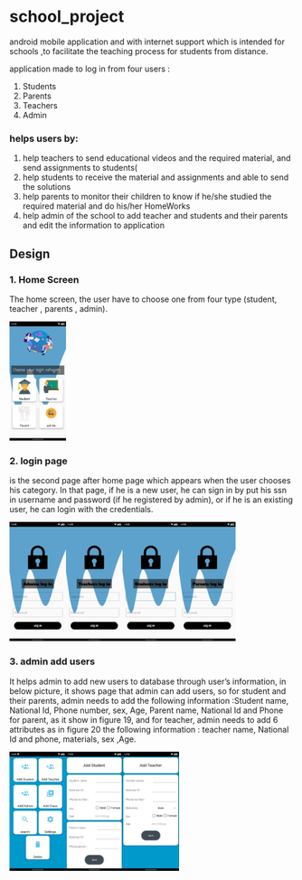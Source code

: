 # school_project
android mobile application and with internet support which is intended for schools ,to facilitate the teaching process for students from distance.


application made to log in from four users :
1. Students
2. Parents
3. Teachers
4. Admin

### helps users by: 
1. help teachers to send educational videos and the required material, and send assignments to students(
2. help students to receive the material and assignments and able to send the solutions
3. help parents to monitor their children to know if he/she studied the required material and do his/her HomeWorks
4. help admin of the school to add teacher and students and their parents and edit the information to application


## Design

### 1. Home Screen 
The home screen, the user have to choose one from four type (student, teacher , parents , admin).

<img src="screenshots/home.png" width=100 />

### 2. login page
is the second page after home page which appears when the user chooses his category. In that page, if he is a new user, he can sign in by put his ssn in username and password (if he registered by admin), or if he is an existing user, he can login with the credentials.

<img src="screenshots/admin_login.png" width=100 /><img src="screenshots/teacher_login.png" width=100 /><img src="screenshots/student_login.png" width=100 /><img src="screenshots/parent_login.png" width=100 />

### 3. admin add users 
It helps admin to add new users to database through user’s information, in below picture, it shows page that admin can add users, so for student and their parents, admin needs to add the following information :Student name, National Id, Phone number, sex, Age, Parent name, National Id and Phone for parent, as it show in figure 19, and for teacher, admin needs to add 6 attributes as in figure 20 the following information : teacher name, National Id and phone, materials, sex ,Age.


<img src="screenshots/admin_page.png" width=100 /><img src="screenshots/admin_add_student.png" width=100 /><img src="screenshots/admin_add_teacher.png" width=100 />

